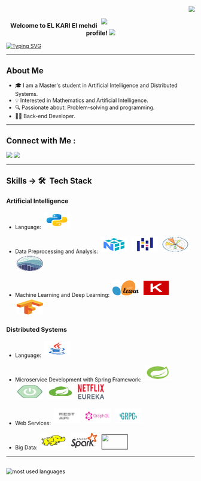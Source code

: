 <p align="right">
  <a href="https://komarev.com/ghpvc/?username=elmehdi-elkari&style=for-the-badge">
    <img src="https://komarev.com/ghpvc/?username=elmehdi-elkari&style=for-the-badge">
  </a>
</p>

<img width="250" align="right" src="https://c.tenor.com/_DOBjnGspYAAAAAM/code-coding.gif">

<h3 align="center">
  Welcome to EL KARI El mehdi profile!
  <img src="https://media.giphy.com/media/hvRJCLFzcasrR4ia7z/giphy.gif" width="28">
</h3>

<p align="center">

  <a href="https://git.io/typing-svg"><img src="https://readme-typing-svg.herokuapp.com?font=Fira+Code&pause=1000&random=false&width=435&lines=Always+Search;Always+Learn" alt="Typing SVG" /></a>
  
</p> 
<hr>



## About Me

- 🎓 I am a Master's student in Artificial Intelligence and Distributed Systems.
- 💡 Interested in Mathematics and Artificial Intelligence.
- 🔍 Passionate about: Problem-solving and programming.
- 👨‍💻 Back-end Developer.

<hr>

## Connect with Me :

<a href="https://www.linkedin.com/in/mehdi-kari/" target="_blank"><img src="https://img.shields.io/badge/-El mehdi%20El kari-0077B5?style=for-the-badge&logo=Linkedin&logoColor=white"/></a>
<a href="https://t.me/elmehdielkari" target="_blank"><img src="https://img.shields.io/badge/-El mehdi%20El kari-0077B5?style=for-the-badge&logo=Telegram&logoColor=white"/></a>

<hr>

## Skills -> 🛠 &nbsp;Tech Stack

### Artificial Intelligence

- Language: <img title="Python" alt="Python" src="https://github.com/elmehdi-elkari/elmehdi-elkari/blob/63577c77d4693dd90c69d455e9d1d9e99a447b1e/assets/IA/python.svg" width="70" height="40" style="vertical-align:down; margin:4px"/>

- Data Preprocessing and Analysis:
      <a href="https://github.com/elmehdi-elkari/python_4DS_Masterclass/tree/main/1-%20NumPy"><img title="NumPy" alt="NumPy" src="https://github.com/elmehdi-elkari/elmehdi-elkari/blob/63577c77d4693dd90c69d455e9d1d9e99a447b1e/assets/IA/numpy.svg" width="70" height="40" style="vertical-align:down; margin:4px"/></a>
      <a href="https://github.com/elmehdi-elkari/python_4DS_Masterclass/tree/main/2-%20Pandas"><img title="pandas" alt="pandas" src="https://github.com/elmehdi-elkari/elmehdi-elkari/blob/63577c77d4693dd90c69d455e9d1d9e99a447b1e/assets/IA/pandas.svg" width="70" height="40" style="vertical-align:down; margin:4px"/></a>
      <img title="" alt="" src="https://github.com/elmehdi-elkari/elmehdi-elkari/blob/63577c77d4693dd90c69d455e9d1d9e99a447b1e/assets/IA/Matplotlib.svg" width="70" height="40" style="vertical-align:down; margin:4px"/>
      <img title="" alt="" src="https://github.com/elmehdi-elkari/elmehdi-elkari/blob/63577c77d4693dd90c69d455e9d1d9e99a447b1e/assets/IA/seaborn.svg" width="70" height="40" style="vertical-align:down; margin:4px"/>

- Machine Learning and Deep Learning:
      <img title="" alt="" src="https://github.com/elmehdi-elkari/elmehdi-elkari/blob/63577c77d4693dd90c69d455e9d1d9e99a447b1e/assets/IA/scikit-learn.svg" width="70" height="40" style="vertical-align:down; margin:4px"/>
      <img title="" alt="" src="https://github.com/elmehdi-elkari/elmehdi-elkari/blob/63577c77d4693dd90c69d455e9d1d9e99a447b1e/assets/IA/keras.svg" width="70" height="40" style="vertical-align:down; margin:4px"/>
      <img title="" alt="" src="https://github.com/elmehdi-elkari/elmehdi-elkari/blob/63577c77d4693dd90c69d455e9d1d9e99a447b1e/assets/IA/tensorflow.svg" width="70" height="40" style="vertical-align:down; margin:4px"/>

### Distributed Systems

- Language: <img title="" alt="" src="https://github.com/elmehdi-elkari/elmehdi-elkari/blob/63577c77d4693dd90c69d455e9d1d9e99a447b1e/assets/DS/java.svg" width="70" height="40" style="vertical-align:down; margin:4px"/>

- Microservice Development with Spring Framework:
      <a href="https://github.com/elmehdi-elkari/All-About-Microservices"><img title="Spring Framework" alt="Spring Framework" src="https://github.com/elmehdi-elkari/elmehdi-elkari/blob/63577c77d4693dd90c69d455e9d1d9e99a447b1e/assets/DS/spring.svg" width="70" height="40" style="vertical-align:down; margin:4px"/></a>
      <a href="https://github.com/elmehdi-elkari/All-About-Microservices"><img title="Spring boot" alt="Spring boot" src="https://github.com/elmehdi-elkari/elmehdi-elkari/blob/63577c77d4693dd90c69d455e9d1d9e99a447b1e/assets/DS/spring-boot.svg" width="70" height="40" style="vertical-align:down; margin:4px"/></a>
      <a href="https://github.com/elmehdi-elkari/All-About-Microservices"><img title="Spring Cloud" alt="Spring Cloud" src="https://github.com/elmehdi-elkari/elmehdi-elkari/blob/02a2d61aedce06a855e81fd31686e00568affced/assets/DS/spring-cloud-logo.png" width="70" height="40" style="vertical-align:down; margin:4px"/></a>
      <a href="https://github.com/elmehdi-elkari/All-About-Microservices"><img title="eureka discovery" alt="eureka discovery" src="https://github.com/elmehdi-elkari/elmehdi-elkari/blob/1800170bb832dd3be029201963bace644d8b0625/assets/DS/eurika.png" width="70" height="40" style="vertical-align:down; margin:4px"/></a>
      
- Web Services:
       <a href="https://github.com/elmehdi-elkari/micro-service-multi-connecteur"><img title="Rest API" alt="Rest API" src="https://github.com/elmehdi-elkari/elmehdi-elkari/blob/8e72876a5ab4204cb340d360432a364bcbff01cb/assets/DS/rest-api.svg" width="70" height="40" style="vertical-align:down; margin:4px"/></a>
       <a href="https://github.com/elmehdi-elkari/micro-service-multi-connecteur"><img title="GraphQL" alt="GraphQL" src="https://github.com/elmehdi-elkari/elmehdi-elkari/blob/0b005537c8ecc0fd2d7405624d78cb397a1c625e/assets/DS/graphql.svg" width="70" height="40" style="vertical-align:down; margin:4px"/></a>
       <a href="https://github.com/elmehdi-elkari/micro-service-multi-connecteur"><img title="gRPC" alt="gRPC" src="https://github.com/elmehdi-elkari/elmehdi-elkari/blob/8e72876a5ab4204cb340d360432a364bcbff01cb/assets/DS/grpc.svg" width="70" height="40" style="vertical-align:down; margin:4px"/></a>
      <!-- <img title="" alt="" src="https://github.com/elmehdi-elkari/elmehdi-elkari/blob/63577c77d4693dd90c69d455e9d1d9e99a447b1e/assets/DS/.svg" width="70" height="40" style="vertical-align:down; margin:4px"/>-->
      
- Big Data:
       <a href=""><img title="hadoop" alt="hadoop" src="https://github.com/elmehdi-elkari/elmehdi-elkari/blob/63577c77d4693dd90c69d455e9d1d9e99a447b1e/assets/DS/hadoop.svg" width="70" height="40" style="vertical-align:down; margin:4px"/></a>
       <a href=""><img title="spark" alt="spark" src="https://github.com/elmehdi-elkari/elmehdi-elkari/blob/0c6e6ba03962545c90ded3f8a46b243a8bc9fd86/assets/DS/spark1.svg" width="70" height="40" style="vertical-align:down; margin:4px"/></a>
       <a href=""><img title="" alt="" src="https://openwhisk.apache.org/images/icons/icon-kafka-white-trans-tall.png" width="70" height="40" style="vertical-align:down; margin:4px"/>

<hr>



<br>
<img align="left" src="https://github-readme-stats.vercel.app/api/top-langs?username=elmehdi-elkari&show_icons=true&locale=en&layout=compact&theme=radical" alt="most used languages" />
<br>

